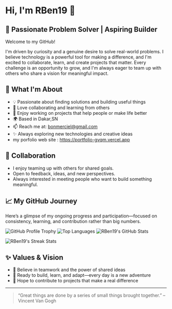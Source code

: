 # Hi, I'm RBen19 👋

## 🌱 Passionate Problem Solver | Aspiring Builder

Welcome to my GitHub!

I'm driven by curiosity and a genuine desire to solve real-world problems. I believe technology is a powerful tool for making a difference, and I'm excited to collaborate, learn, and create projects that matter. Every challenge is an opportunity to grow, and I'm always eager to team up with others who share a vision for meaningful impact.

## 🚀 What I'm About
- 💡 Passionate about finding solutions and building useful things
- 🤝 Love collaborating and learning from others
- 🧩 Enjoy working on projects that help people or make life better
- 🌍 Based in Dakar,SN 
- 📫 Reach me at: bonmerciel@gmail.com
- ✨ Always exploring new technologies and creative ideas
- my porfolio web site : https://portfolio-gvqm.vercel.app

## 🤝 Collaboration
- I enjoy teaming up with others for shared goals.
- Open to feedback, ideas, and new perspectives.
- Always interested in meeting people who want to build something meaningful.

## 📈 My GitHub Journey

Here’s a glimpse of my ongoing progress and participation—focused on consistency, learning, and contribution rather than big numbers.


![GitHub Profile Trophy](https://github-profile-trophy.vercel.app/?username=RBen19&theme=gruvbox&row=1&column=7)
![Top Languages](https://github-readme-stats.vercel.app/api/top-langs/?username=RBen19&layout=compact&theme=gruvbox)
![RBen19's GitHub Stats](https://github-readme-stats.vercel.app/api?username=RBen19&show_icons=true&theme=gruvbox) 
<!--![GitHub Activity Graph](https://github-readme-activity-graph.vercel.app/graph?username=RBen19&theme=gruvbox)-->
![RBen19's Streak Stats](https://streak-stats.demolab.com/?user=RBen19&theme=gruvbox)



## ✨ Values & Vision
- 🌟 Believe in teamwork and the power of shared ideas
- 🚀 Ready to build, learn, and adapt—every day is a new adventure
- 🌱 Hope to contribute to projects that make a real difference

---

> “Great things are done by a series of small things brought together.” – Vincent Van Gogh
